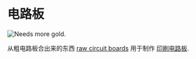 # 电路板

![Needs more gold.](oredict:oc:materialCircuitBoard)

从粗电路板合出来的东西 [raw circuit boards](rawCircuitBoard.md) 用于制作 [印刷电路板](printedCircuitBoard.md).
